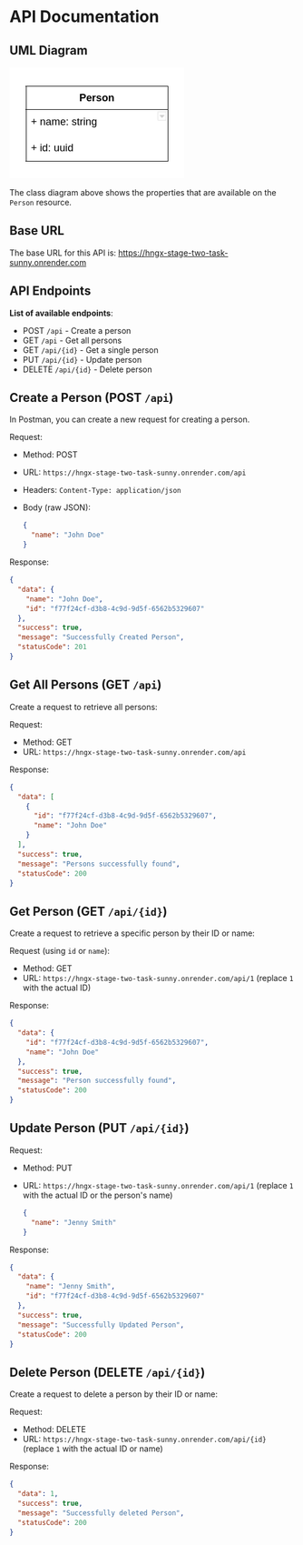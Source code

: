 # API Documentation

## UML Diagram

![Class Diagram for Person Resource](./uml-diagram.png)

The class diagram above shows the properties that are available on the `Person` resource.

## Base URL

The base URL for this API is: https://hngx-stage-two-task-sunny.onrender.com

## API Endpoints

**List of available endpoints**:

- POST `/api` - Create a person
- GET `/api` - Get all persons
- GET `/api/{id}` - Get a single person
- PUT `/api/{id}` - Update person
- DELETE `/api/{id}` - Delete person

## Create a Person (POST `/api`)

In Postman, you can create a new request for creating a person.

Request:

- Method: POST
- URL: `https://hngx-stage-two-task-sunny.onrender.com/api`
- Headers: `Content-Type: application/json`
- Body (raw JSON):

  ```json
  {
    "name": "John Doe"
  }
  ```

Response:

```json
{
  "data": {
    "name": "John Doe",
    "id": "f77f24cf-d3b8-4c9d-9d5f-6562b5329607"
  },
  "success": true,
  "message": "Successfully Created Person",
  "statusCode": 201
}
```

## **Get All Persons (GET `/api`)**

Create a request to retrieve all persons:

Request:

- Method: GET
- URL: `https://hngx-stage-two-task-sunny.onrender.com/api`

Response:

```json
{
  "data": [
    {
      "id": "f77f24cf-d3b8-4c9d-9d5f-6562b5329607",
      "name": "John Doe"
    }
  ],
  "success": true,
  "message": "Persons successfully found",
  "statusCode": 200
}
```

## **Get Person (GET `/api/{id}`)**

Create a request to retrieve a specific person by their ID or name:

Request (using `id` or `name`):

- Method: GET
- URL: `https://hngx-stage-two-task-sunny.onrender.com/api/1` (replace `1` with the actual ID)

Response:

```json
{
  "data": {
    "id": "f77f24cf-d3b8-4c9d-9d5f-6562b5329607",
    "name": "John Doe"
  },
  "success": true,
  "message": "Person successfully found",
  "statusCode": 200
}
```

## **Update Person (PUT `/api/{id}`)**

Request:

- Method: PUT
- URL: `https://hngx-stage-two-task-sunny.onrender.com/api/1` (replace `1` with the actual ID or the person's name)

  ```json
  {
    "name": "Jenny Smith"
  }
  ```

Response:

```json
{
  "data": {
    "name": "Jenny Smith",
    "id": "f77f24cf-d3b8-4c9d-9d5f-6562b5329607"
  },
  "success": true,
  "message": "Successfully Updated Person",
  "statusCode": 200
}
```

## **Delete Person (DELETE `/api/{id}`)**

Create a request to delete a person by their ID or name:

Request:

- Method: DELETE
- URL: `https://hngx-stage-two-task-sunny.onrender.com/api/{id}` (replace `1` with the actual ID or name)

Response:

```json
{
  "data": 1,
  "success": true,
  "message": "Successfully deleted Person",
  "statusCode": 200
}
```
